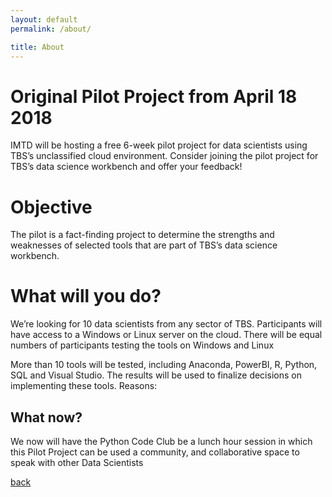 ```yaml
---
layout: default
permalink: /about/

title: About 
---
```


# Original Pilot Project from April 18 2018
IMTD will be hosting a free 6-week pilot project for data scientists using TBS’s unclassified cloud environment.
Consider joining the pilot project for TBS’s data science workbench and offer your feedback!
# Objective
The pilot is a fact-finding project to determine the strengths and weaknesses of selected tools that are part of TBS’s data science workbench.

# What will you do?
We’re looking for 10 data scientists from any sector of TBS. Participants will have access to a Windows or Linux server on the cloud. There will be equal numbers of participants testing the tools on Windows and Linux

More than 10 tools will be tested, including Anaconda, PowerBI, R, Python, SQL and Visual Studio. The results will be used to finalize decisions on implementing these tools.
Reasons:

## What now?

We now will have the Python Code Club be a lunch hour session in which this Pilot Project can be used a community, and collaborative space to speak with other Data Scientists


[back](./)
